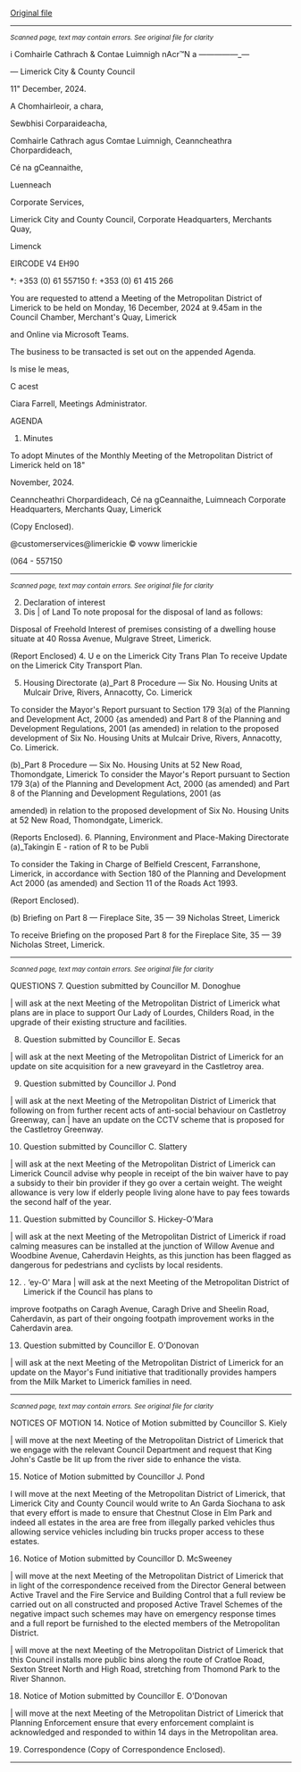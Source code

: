 [Original file](https://www.limerick.ie/sites/default/files/media/documents/2024-12/agenda-meeting-of-metropolitan-district-of-limerick-16th-december-2024.pdf)

---
*<small>Scanned page, text may contain errors. See original file for clarity</small>*  

i Comhairle Cathrach
& Contae Luimnigh
nAcr™N a ——_—_——_—

— Limerick City
& County Council

11" December, 2024.

A Chomhairleoir, a chara,

Sewbhisi Corparaideacha,

Comhairle Cathrach agus Comtae Luimnigh,
Ceanncheathra Chorpardideach,

Cé na gCeannaithe,

Luenneach

Corporate Services,

Limerick City and County Council,
Corporate Headquarters,
Merchants Quay,

Limenck

EIRCODE V4 EH90

*: +353 (0) 61 557150
f: +353 (0) 61 415 266

You are requested to attend a Meeting of the Metropolitan District of Limerick to be held on
Monday, 16 December, 2024 at 9.45am in the Council Chamber, Merchant's Quay, Limerick

and Online via Microsoft Teams.

The business to be transacted is set out on the appended Agenda.

Is mise le meas,

C acest

Ciara Farrell,
Meetings Administrator.

AGENDA

1. Minutes

To adopt Minutes of the Monthly Meeting of the Metropolitan District of Limerick held on 18"

November, 2024.

Ceanncheathri Chorpardideach, Cé na gCeannaithe, Luimneach
Corporate Headquarters, Merchants Quay, Limerick

(Copy Enclosed).

@customerservices@limerickie
© voww limerickie

(064 - 557150


---
*<small>Scanned page, text may contain errors. See original file for clarity</small>*  

2. Declaration of interest
3. Dis | of Land
To note proposal for the disposal of land as follows:

Disposal of Freehold Interest of premises consisting of a dwelling house situate at 40 Rossa
Avenue, Mulgrave Street, Limerick.

(Report Enclosed)
4. U e on the Limerick City Trans Plan
To receive Update on the Limerick City Transport Plan.

5. Housing Directorate
(a)_Part 8 Procedure — Six No. Housing Units at Mulcair Drive, Rivers, Annacotty, Co. Limerick

To consider the Mayor's Report pursuant to Section 179 3(a) of the Planning and Development
Act, 2000 {as amended) and Part 8 of the Planning and Development Regulations, 2001 (as
amended) in relation to the proposed development of Six No. Housing Units at Mulcair Drive,
Rivers, Annacotty, Co. Limerick.

(b)_Part 8 Procedure — Six No. Housing Units at 52 New Road, Thomondgate, Limerick
To consider the Mayor's Report pursuant to Section 179 3(a) of the Planning and Development
Act, 2000 (as amended) and Part 8 of the Planning and Development Regulations, 2001 (as

amended) in relation to the proposed development of Six No. Housing Units at 52 New Road,
Thomondgate, Limerick.

(Reports Enclosed).
6. Planning, Environment and Place-Making Directorate
(a)_Takingin E - ration of R to be Publi

To consider the Taking in Charge of Belfield Crescent, Farranshone, Limerick, in accordance with
Section 180 of the Planning and Development Act 2000 (as amended) and Section 11 of the
Roads Act 1993.

(Report Enclosed).

(b) Briefing on Part 8 — Fireplace Site, 35 — 39 Nicholas Street, Limerick

To receive Briefing on the proposed Part 8 for the Fireplace Site, 35 — 39 Nicholas Street,
Limerick.


---
*<small>Scanned page, text may contain errors. See original file for clarity</small>*  

QUESTIONS
7. Question submitted by Councillor M. Donoghue

| will ask at the next Meeting of the Metropolitan District of Limerick what plans are in place to
support Our Lady of Lourdes, Childers Road, in the upgrade of their existing structure and
facilities.

8. Question submitted by Councillor E. Secas

| will ask at the next Meeting of the Metropolitan District of Limerick for an update on site
acquisition for a new graveyard in the Castletroy area.

9. Question submitted by Councillor J. Pond

| will ask at the next Meeting of the Metropolitan District of Limerick that following on from
further recent acts of anti-social behaviour on Castletroy Greenway, can | have an update on the
CCTV scheme that is proposed for the Castletroy Greenway.

10. Question submitted by Councillor C. Slattery

| will ask at the next Meeting of the Metropolitan District of Limerick can Limerick Council advise
why people in receipt of the bin waiver have to pay a subsidy to their bin provider if they go over
a certain weight. The weight allowance is very low if elderly people living alone have to pay fees
towards the second half of the year.

11. Question submitted by Councillor S. Hickey-O’Mara

| will ask at the next Meeting of the Metropolitan District of Limerick if road calming measures
can be installed at the junction of Willow Avenue and Woodbine Avenue, Caherdavin Heights, as
this junction has been flagged as dangerous for pedestrians and cyclists by local residents.

12. . ‘ey-O' Mara
| will ask at the next Meeting of the Metropolitan District of Limerick if the Council has plans to

improve footpaths on Caragh Avenue, Caragh Drive and Sheelin Road, Caherdavin, as part of their
ongoing footpath improvement works in the Caherdavin area.

13. Question submitted by Councillor E. O'Donovan

| will ask at the next Meeting of the Metropolitan District of Limerick for an update on the Mayor's
Fund initiative that traditionally provides hampers from the Milk Market to Limerick families in
need.


---
*<small>Scanned page, text may contain errors. See original file for clarity</small>*  

NOTICES OF MOTION
14. Notice of Motion submitted by Councillor S. Kiely

| will move at the next Meeting of the Metropolitan District of Limerick that we engage with the
relevant Council Department and request that King John's Castle be lit up from the river side to
enhance the vista.

15. Notice of Motion submitted by Councillor J. Pond

I will move at the next Meeting of the Metropolitan District of Limerick, that Limerick City and
County Council would write to An Garda Siochana to ask that every effort is made to ensure that
Chestnut Close in Elm Park and indeed all estates in the area are free from illegally parked vehicles
thus allowing service vehicles including bin trucks proper access to these estates.

16. Notice of Motion submitted by Councillor D. McSweeney

| will move at the next Meeting of the Metropolitan District of Limerick that in light of the
correspondence received from the Director General between Active Travel and the Fire Service
and Building Control that a full review be carried out on all constructed and proposed Active
Travel Schemes of the negative impact such schemes may have on emergency response times
and a full report be furnished to the elected members of the Metropolitan District.

| will move at the next Meeting of the Metropolitan District of Limerick that this Council installs
more public bins along the route of Cratloe Road, Sexton Street North and High Road, stretching
from Thomond Park to the River Shannon.

18. Notice of Motion submitted by Councillor E. O'Donovan

| will move at the next Meeting of the Metropolitan District of Limerick that Planning Enforcement
ensure that every enforcement complaint is acknowledged and responded to within 14 days in
the Metropolitan area.

19. Correspondence
(Copy of Correspondence Enclosed).


---

